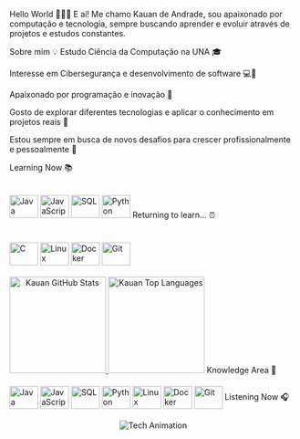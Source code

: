 Hello World 🙋🏻‍♂️
E aí! Me chamo Kauan de Andrade, sou apaixonado por computação e tecnologia, sempre buscando aprender e evoluir através de projetos e estudos constantes.

Sobre mim 💡
Estudo Ciência da Computação na UNA 🎓

Interesse em Cibersegurança e desenvolvimento de software 💻🔐

Apaixonado por programação e inovação 🚀

Gosto de explorar diferentes tecnologias e aplicar o conhecimento em projetos reais 🔧

Estou sempre em busca de novos desafios para crescer profissionalmente e pessoalmente 🌱

Learning Now 📚
<div style="display: inline-block; padding: 20px 0px;"> <img alt="Java" height="40" width="50" src="https://cdn.jsdelivr.net/gh/devicons/devicon@latest/icons/java/java-original-wordmark.svg" /> <img alt="JavaScript" height="40" width="50" src="https://cdn.jsdelivr.net/gh/devicons/devicon@latest/icons/javascript/javascript-original.svg" /> <img alt="SQL" height="40" width="50" src="https://cdn.jsdelivr.net/gh/devicons/devicon@latest/icons/mysql/mysql-original-wordmark.svg" /> <img alt="Python" height="40" width="50" src="https://cdn.jsdelivr.net/gh/devicons/devicon@latest/icons/python/python-original-wordmark.svg" /> </div>
Returning to learn... ⏰
<div style="display: inline-block; padding: 20px 0px;"> <img align="center" alt="C" height="40" width="50" src="https://cdn.jsdelivr.net/gh/devicons/devicon@latest/icons/c/c-original.svg" /> <img align="center" alt="Linux" height="40" width="50" src="https://cdn.jsdelivr.net/gh/devicons/devicon@latest/icons/linux/linux-original.svg" /> <img align="center" alt="Docker" height="40" width="50" src="https://cdn.jsdelivr.net/gh/devicons/devicon@latest/icons/docker/docker-original-wordmark.svg" /> <img align="center" alt="Git" height="40" width="50" src="https://cdn.jsdelivr.net/gh/devicons/devicon@latest/icons/git/git-original.svg" /> </div>
<div align="center" style="display: inline-block"> <a href="https://github.com/kauanandrade"> <img height="169em" alt="Kauan GitHub Stats" src="https://github-readme-stats.vercel.app/api?username=kauanandrade&show_icons=true&theme=tokyonight&include_all_commits=true&count_private=true"/> <img height="169em" alt="Kauan Top Languages" src="https://github-readme-stats.vercel.app/api/top-langs/?username=kauanandrade&layout=compact&langs_count=10&theme=tokyonight"/> </a> </div>
Knowledge Area 💾
<div style="display: inline-block; padding: 20px 0px;"> <img align="center" alt="Java" height="40" width="50" src="https://cdn.jsdelivr.net/gh/devicons/devicon@latest/icons/java/java-original-wordmark.svg" /> <img align="center" alt="JavaScript" height="40" width="50" src="https://cdn.jsdelivr.net/gh/devicons/devicon@latest/icons/javascript/javascript-original.svg" /> <img align="center" alt="SQL" height="40" width="50" src="https://cdn.jsdelivr.net/gh/devicons/devicon@latest/icons/mysql/mysql-original-wordmark.svg" /> <img align="center" alt="Python" height="40" width="50" src="https://cdn.jsdelivr.net/gh/devicons/devicon@latest/icons/python/python-original-wordmark.svg" /> <img align="center" alt="Linux" height="40" width="50" src="https://cdn.jsdelivr.net/gh/devicons/devicon@latest/icons/linux/linux-original.svg" /> <img align="center" alt="Docker" height="40" width="50" src="https://cdn.jsdelivr.net/gh/devicons/devicon@latest/icons/docker/docker-original-wordmark.svg" /> <img align="center" alt="Git" height="40" width="50" src="https://cdn.jsdelivr.net/gh/devicons/devicon@latest/icons/git/git-original.svg" /> </div>
Listening Now 🎧
<div align="center"> <!-- Se quiser, cole aqui seu widget Spotify ou música favorita --> </div>
<div align="center"> <img align="center" alt="Tech Animation" src="https://cdn.domestika.org/c_limit,dpr_1.0,f_auto,q_auto,w_820/v1449065969/content-items/001/469/066/CHAIN_A_MOTION_Pablo_dribbble_V02-original.gif?1449065969"> </div>
